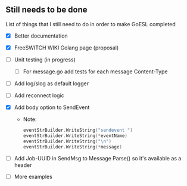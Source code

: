 ## Still needs to be done

List of things that I still need to do in order to make GoESL completed

- [x] Better documentation
- [x] FreeSWITCH WIKI Golang page (proposal)
- [ ] Unit testing (in progress)
    - [ ] For message.go add tests for each message Content-Type
- [ ] Add log/slog as default logger
- [ ] Add reconnect logic
- [x] Add body option to SendEvent
    - Note:
        ```go
        eventStrBuilder.WriteString("sendevent ")
	    eventStrBuilder.WriteString(*eventName)
	    eventStrBuilder.WriteString("\n")
	    eventStrBuilder.WriteString(*message)
        ```
- [ ] Add Job-UUID in SendMsg to Message Parse() so it's available as a header
- [ ] More examples


